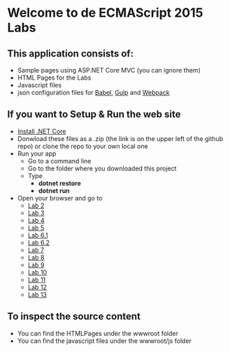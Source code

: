 # Welcome to de ECMAScript 2015 Labs

## This application consists of:

*   Sample pages using ASP.NET Core MVC (you can ignore them)
*   HTML Pages for the Labs
*   Javascript files
*   json configuration files for [Babel](https://babeljs.io/), [Gulp](http://gulpjs.com/) and [Webpack](https://webpack.github.io/)

## If you want to Setup & Run the web site

*   [Install .NET Core](https://www.microsoft.com/net/core)
*   Donwload these files as a .zip (the link is on the upper left of the github repo) or clone the repo to your own local one  
*   Run your app
    *   Go to a command line
    *   Go to the folder where you downloaded this project
    *   Type 
        * **dotnet restore**
        * **dotnet run**
*   Open your browser and go to 
    *   [Lab 2](http://localhost:5000/Lab02.html)
    *   [Lab 3](http://localhost:5000/Lab03.html)
    *   [Lab 4](http://localhost:5000/Lab04.html)
    *   [Lab 5](http://localhost:5000/Lab05.html)
    *   [Lab 6.1](http://localhost:5000/Lab06_01.html)
    *   [Lab 6.2](http://localhost:5000/Lab06_02.html)
    *   [Lab 7](http://localhost:5000/Lab07.html)
    *   [Lab 8](http://localhost:5000/Lab08.html)
    *   [Lab 9](http://localhost:5000/Lab09.html)
    *   [Lab 10](http://localhost:5000/Lab10.html)
    *   [Lab 11](http://localhost:5000/Lab11.html)
    *   [Lab 12](http://localhost:5000/Lab12.html)
    *   [Lab 13](http://localhost:5000/Lab13.html)

## To inspect the source content

*   You can find the HTMLPages under the wwwroot folder
*   You can find the javascript files under the wwwroot/js folder